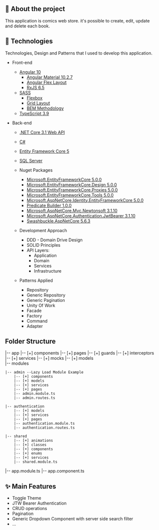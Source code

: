 ## 📖 About the project

This application is comics web store. it's possible to create, edit, update and delete each book.

## 🤖 Technologies

Technologies, Design and Patterns that I used to develop this application.

- Front-end

  - [Angular 10](https://angular.io/)
    - [Angular Material 10.2.7](https://material.angular.io/)
    - [Angular Flex Layout](https://github.com/angular/flex-layout/wiki/fxLayout-API)
    - [RxJS 6.5](https://rxjs-dev.firebaseapp.com/guide/overview)
  - [SASS](https://sass-lang.com/)
    - [Flexbox](https://www.w3schools.com/css/css3_flexbox.asp)
    - [Grid Layout](https://www.w3schools.com/css/css_grid.asp)
    - [BEM Methodology](http://getbem.com/naming/)
  - [TypeScript 3.9](https://www.typescriptlang.org/)

- Back-end

  - [.NET Core 3.1 Web API](https://dotnet.microsoft.com/download)
  - [C#](https://docs.microsoft.com/en-us/dotnet/csharp/)
  - [Entity Framework Core 5](https://docs.microsoft.com/en-us/ef/core/)
  - [SQL Server](https://docs.microsoft.com/en-us/sql/sql-server/?view=sql-server-ver15)
  - Nuget Packages

    - [Microsoft.EntityFrameworkCore 5.0.0](https://www.nuget.org/packages/Microsoft.EntityFrameworkCore/5.0.0?_src=template)
    - [Microsoft.EntityFrameworkCore.Design 5.0.0](https://www.nuget.org/packages/Microsoft.EntityFrameworkCore.Design/5.0.0?_src=template)
    - [Microsoft.EntityFrameworkCore.Proxies 5.0.0](https://www.nuget.org/packages/Microsoft.EntityFrameworkCore.Proxies/5.0.0?_src=template)
    - [Microsoft.EntityFrameworkCore.Tools 5.0.0](https://www.nuget.org/packages/Microsoft.EntityFrameworkCore.Tools/5.0.0?_src=template)
    - [Microsoft.AspNetCore.Identity.EntityFrameworkCore 5.0.0](https://www.nuget.org/packages/Microsoft.AspNetCore.Identity.EntityFrameworkCore/5.0.0?_src=template)
    - [Predicate Builder 1.0.0](https://www.nuget.org/packages/PredicateBuilder/)
    - [Microsoft.AspNetCore.Mvc.Newtonsoft 3.1.10](https://www.nuget.org/packages/Microsoft.AspNetCore.Mvc.NewtonsoftJson/3.1.10?_src=template)
    - [Microsoft.AspNetCore.Authentication.JwtBearer 3.1.10](https://www.nuget.org/packages/Microsoft.AspNetCore.Authentication.JwtBearer/3.1.10?_src=template)
    - [Swashbuckle.AspNetCore 5.6.3](https://www.nuget.org/packages/Swashbuckle.AspNetCore/5.6.3?_src=template)

  - Development Approach
    - DDD - Domain Drive Design
    - SOLID Principles
    - API Layers:
      - Application
      - Domain
      - Services
      - Infrastructure
  - Patterns Applied
    - Repository
    - Generic Repository
    - Generic Pagination
    - Unity Of Work
    - Facade
    - Factory
    - Command
    - Adapter

## Folder Structure

|-- app
|-- [+] components
|-- [+] pages
|-- [+] guards
|-- [+] interceptors
|-- [+] services
|-- [+] mocks
|-- [+] models  
|-- modules

    |-- admin --Lazy Load Module Example
        |-- [+] components
        |-- [+] models
        |-- [+] services
        |-- [+] pages
        |-- admin.module.ts
        |-- admin.routes.ts

    |-- authentication
        |-- [+] models
        |-- [+] services
        |-- [+] pages
        |-- authentication.module.ts
        |-- authentication.routes.ts

    |-- shared
        |-- [+] animations
        |-- [+] classes
        |-- [+] components
        |-- [+] enums
        |-- [+] services
        |-- shared.module.ts

|-- app.module.ts
|-- app.component.ts

## ✨ Main Features

- Toggle Theme
- JTW Bearer Authentication
- CRUD operations
- Pagination
- Generic Dropdown Component with server side search filter
- ...
